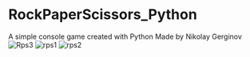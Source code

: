 # RockPaperScissors_Python
 A  simple console game created with Python
 Made by Nikolay Gerginov
![Rps3](https://user-images.githubusercontent.com/123015737/226946055-df269e6c-1754-4f07-a159-999ce2dcf819.jpg)
![rps1](https://user-images.githubusercontent.com/123015737/226946057-c09feea3-ec65-4779-99a6-9bebeb2e748e.jpg)
![rps2](https://user-images.githubusercontent.com/123015737/226946059-ad7382a6-c0bc-48ad-84ae-719ac3cbc3f2.jpg)
